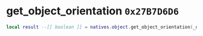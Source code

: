 # get_object_orientation `0x27B7D6D6`

```lua
local result --[[ boolean ]] = natives.object.get_object_orientation(_object --[[ number ]], _rotation --[[ vector3 ]])
```